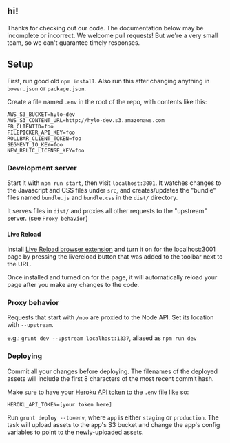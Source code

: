 ## hi!

Thanks for checking out our code. The documentation below may be incomplete or incorrect. We welcome pull requests! But we're a very small team, so we can't guarantee timely responses.

## Setup

First, run good old `npm install`. Also run this after changing anything in `bower.json` or `package.json`.

Create a file named `.env` in the root of the repo, with contents like this:

```
AWS_S3_BUCKET=hylo-dev
AWS_S3_CONTENT_URL=http://hylo-dev.s3.amazonaws.com
FB_CLIENTID=foo
FILEPICKER_API_KEY=foo
ROLLBAR_CLIENT_TOKEN=foo
SEGMENT_IO_KEY=foo
NEW_RELIC_LICENSE_KEY=foo
```

### Development server

Start it with `npm run start`, then visit `localhost:3001`. It watches changes to the Javascript and CSS files under `src`, and creates/updates the "bundle" files named `bundle.js` and `bundle.css` in the `dist/` directory.

It serves files in `dist/` and proxies all other requests to the "upstream" server. (see `Proxy behavior`)

#### Live Reload

Install [Live Reload browser extension](https://chrome.google.com/webstore/detail/livereload/jnihajbhpnppcggbcgedagnkighmdlei?hl=en) and turn it on for the
localhost:3001 page by pressing the livereload button that was added to the toolbar next to the URL.

Once installed and turned on for the page, it will automatically reload your page after you make any changes
to the code.

### Proxy behavior

Requests that start with `/noo` are proxied to the Node API. Set its location with `--upstream`.

e.g.: `grunt dev --upstream localhost:1337`, aliased as `npm run dev`

### Deploying

Commit all your changes before deploying. The filenames of the deployed assets will include the first 8 characters of the most recent commit hash.

Make sure to have your [Heroku API token](https://heroku.com/account) to the `.env` file like so:

```
HEROKU_API_TOKEN=[your token here]
```

Run `grunt deploy --to=env`, where `app` is either `staging` or `production`. The task will upload assets to the app's S3 bucket and change the app's config variables to point to the newly-uploaded assets.
